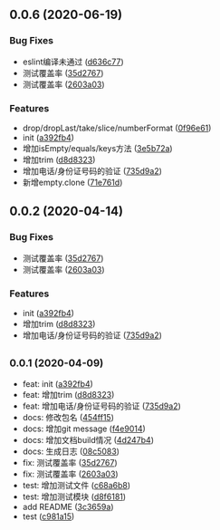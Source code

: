 ## 0.0.6 (2020-06-19)

### Bug Fixes

* eslint编译未通过 ([d636c77](https://github.com/Iecy/eagle/commit/d636c77aa672500ff8e84ea7ba4f63cc66841a6c))
* 测试覆盖率 ([35d2767](https://github.com/Iecy/eagle/commit/35d2767c0da97c0f60308c943052df0ed2b5c669))
* 测试覆盖率 ([2603a03](https://github.com/Iecy/eagle/commit/2603a03951c6e6be7034f80bf39f5f308aaaf129))


### Features

* drop/dropLast/take/slice/numberFormat ([0f96e61](https://github.com/Iecy/eagle/commit/0f96e616440b1e7e16e4fbb2efedf26f5abf6d10))
* init ([a392fb4](https://github.com/Iecy/eagle/commit/a392fb412820db33ef9dd59d761afec7c8cf1170))
* 增加isEmpty/equals/keys方法 ([3e5b72a](https://github.com/Iecy/eagle/commit/3e5b72a9b19c6fd02250b8654c0ec505a80d8149))
* 增加trim ([d8d8323](https://github.com/Iecy/eagle/commit/d8d8323bfdec74cff6fb05bb123fe0416aed3f34))
* 增加电话/身份证号码的验证 ([735d9a2](https://github.com/Iecy/eagle/commit/735d9a2f5a87c360a039b25936e548b5f540ec55))
* 新增empty.clone ([71e761d](https://github.com/Iecy/eagle/commit/71e761df35b0e22fdae55439a29dda4e2a9c319b))

## 0.0.2 (2020-04-14)


### Bug Fixes

* 测试覆盖率 ([35d2767](https://10.202.133.221/common/eagle/commits/35d2767c0da97c0f60308c943052df0ed2b5c669))
* 测试覆盖率 ([2603a03](https://10.202.133.221/common/eagle/commits/2603a03951c6e6be7034f80bf39f5f308aaaf129))


### Features

* init ([a392fb4](https://10.202.133.221/common/eagle/commits/a392fb412820db33ef9dd59d761afec7c8cf1170))
* 增加trim ([d8d8323](https://10.202.133.221/common/eagle/commits/d8d8323bfdec74cff6fb05bb123fe0416aed3f34))
* 增加电话/身份证号码的验证 ([735d9a2](https://10.202.133.221/common/eagle/commits/735d9a2f5a87c360a039b25936e548b5f540ec55))



## <small>0.0.1 (2020-04-09)</small>

* feat: init ([a392fb4](https://10.202.133.221/common/eagle/commits/a392fb4))
* feat: 增加trim ([d8d8323](https://10.202.133.221/common/eagle/commits/d8d8323))
* feat: 增加电话/身份证号码的验证 ([735d9a2](https://10.202.133.221/common/eagle/commits/735d9a2))
* docs: 修改包名 ([454ff15](https://10.202.133.221/common/eagle/commits/454ff15))
* docs: 增加git message ([f4e9014](https://10.202.133.221/common/eagle/commits/f4e9014))
* docs: 增加文档build情况 ([4d247b4](https://10.202.133.221/common/eagle/commits/4d247b4))
* docs: 生成日志 ([08c5083](https://10.202.133.221/common/eagle/commits/08c5083))
* fix: 测试覆盖率 ([35d2767](https://10.202.133.221/common/eagle/commits/35d2767))
* fix: 测试覆盖率 ([2603a03](https://10.202.133.221/common/eagle/commits/2603a03))
* test: 增加测试文件 ([c68a6b8](https://10.202.133.221/common/eagle/commits/c68a6b8))
* test: 增加测试模块 ([d8f6181](https://10.202.133.221/common/eagle/commits/d8f6181))
* add README ([3c3659a](https://10.202.133.221/common/eagle/commits/3c3659a))
* test ([c981a15](https://10.202.133.221/common/eagle/commits/c981a15))





